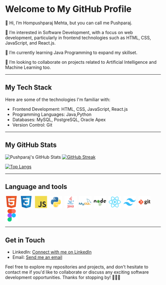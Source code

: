 # Welcome to My GitHub Profile

👋 Hi, I’m Hompushparaj Mehta, but you can call me Pushparaj.

👀 I’m interested in Software Development, with a focus on web development, particularly in frontend technologies such as HTML, CSS, JavaScript, and React.js.

🌱 I’m currently learning Java Programming to expand my skillset.

💞️ I’m looking to collaborate on projects related to Artificial Intelligence and Machine Learning too.

---

## My Tech Stack

Here are some of the technologies I'm familiar with:

- Frontend Development: HTML, CSS, JavaScript, React.js
- Programming Languages: Java,Python
- Databases: MySQL, PostgreSQL, Oracle Apex
- Version Control: Git

---

## My GitHub Stats

![Pushparaj's GitHub Stats](https://github-readme-stats.vercel.app/api?username=Pushparaj13811&show_icons=true&theme=cobalt)
[![GitHub Streak](http://github-readme-streak-stats.herokuapp.com?user=Pushparaj13811&theme=dark)](https://git.io/streak-stats)
  
[![Top Langs](https://github-readme-stats.vercel.app/api/top-langs/?username=Pushparaj13811&layout=compact&theme=vision-friendly-dark)](https://github.com/anuraghazra/github-readme-stats)

---

## Language and tools 
<div>
 <img src="https://github.com/devicons/devicon/blob/master/icons/html5/html5-original.svg" title="HTML5" alt="HTML" width="40" height="40"/>&nbsp;
  <img src="https://github.com/devicons/devicon/blob/master/icons/css3/css3-original.svg" title="css3" alt="css" width="40" height="40"/>&nbsp;
  <img src="https://github.com/devicons/devicon/blob/master/icons/javascript/javascript-original.svg" title="JavaScript" alt="JavaScript" width="40" height="40"/>&nbsp; 
  <img src="https://github.com/devicons/devicon/blob/master/icons/python/python-original.svg" title="python" alt="python" width="40" height="40"/>&nbsp; 
    <img src="https://github.com/devicons/devicon/blob/master/icons/java/java-original-wordmark.svg" title="Java" alt="Java" width="40" height="40"/>&nbsp;
      <img src="https://github.com/devicons/devicon/blob/master/icons/mysql/mysql-original-wordmark.svg" title="MySQL"  alt="MySQL" width="40" height="40"/>&nbsp;
  <img src="https://github.com/devicons/devicon/blob/master/icons/nodejs/nodejs-original-wordmark.svg" title="NodeJS" alt="NodeJS" width="40" height="40"/>&nbsp;
   <img src="https://github.com/devicons/devicon/blob/master/icons/react/react-original.svg" title="ReactJS" alt="ReactJS" width="40" height="40"/>&nbsp;
   <img src="https://github.com/devicons/devicon/blob/master/icons/tailwindcss/tailwindcss-original.svg" title="tailwind" alt="tailwind" width="40" height="40"/>&nbsp;
    <img src="https://github.com/devicons/devicon/blob/master/icons/git/git-original-wordmark.svg" title="Git" **alt="Git" width="40" height="40"/>&nbsp;   <img src="https://github.com/devicons/devicon/blob/master/icons/figma/figma-original.svg" title="figma" **alt="figma" width="40" height="40"/>&nbsp; 
    </div>

---

## Get in Touch

- LinkedIn: [Connect with me on LinkedIn](https://www.linkedin.com/in/pushparaj1381-/)
- Email: [Send me an email](mailto:hmehtace@gmail.com)

Feel free to explore my repositories and projects, and don't hesitate to contact me if you'd like to collaborate or discuss any exciting software development opportunities. Thanks for stopping by! 🚀👨‍💻

<!---
Pushparaj13811/Pushparaj13811 is a ✨ special ✨ repository because its `README.md` (this file) appears on your GitHub profile.
You can click the Preview link to take a look at your changes.
--->
